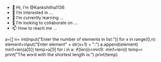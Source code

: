 - 👋 Hi, I’m @Kankshitha1136
- 👀 I’m interested in ...
- 🌱 I’m currently learning ...
- 💞️ I’m looking to collaborate on ...
- 📫 How to reach me ...

<!---
Kankshitha1136/Kankshitha1136 is a ✨ special ✨ repository because its `README.md` (this file) appears on your GitHub profile.
You can click the Preview link to take a look at your changes.
--->
a=[]
n= int(input("Enter the number of elements in list:"))
for x in range(0,n):
    element=input("Enter element" + str(x+1) + ":")
    a.append(element)
min1=len(a[0])
temp=a[0]
for i in a:
    if(len(i)<min1):
       min1=len(i)
       temp=i
print("The word with the shortest length is:")
print(temp)
